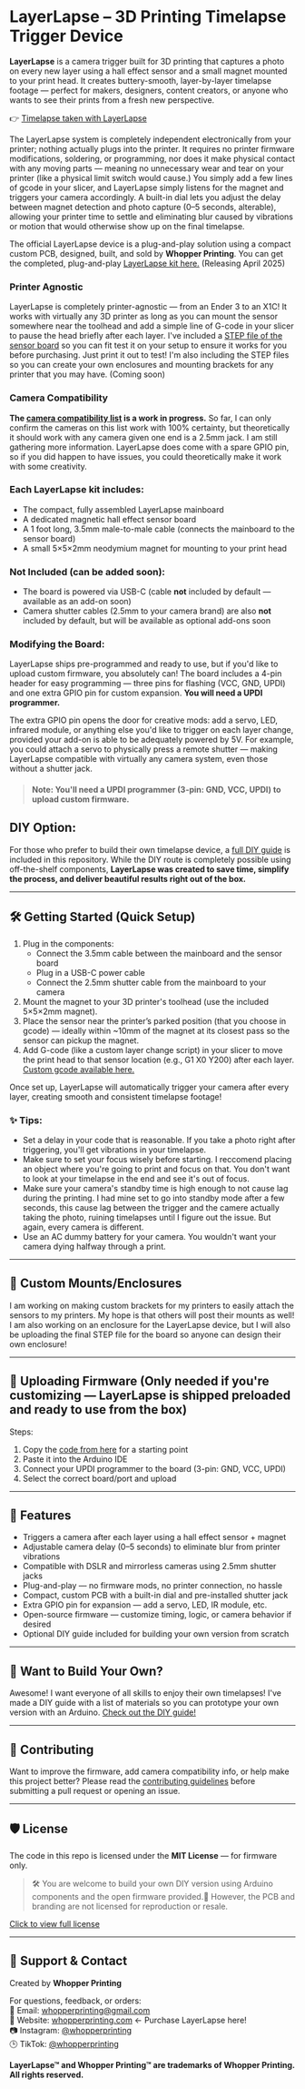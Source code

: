 # LayerLapse – 3D Printing Timelapse Trigger Device

**LayerLapse** is a camera trigger built for 3D printing that captures a photo on every new layer using a hall effect sensor and a small magnet mounted to your print head. It creates buttery-smooth, layer-by-layer timelapse footage — perfect for makers, designers, content creators, or anyone who wants to see their prints from a fresh new perspective.

👉 [Timelapse taken with LayerLapse](https://www.instagram.com/reel/DHZqo8mtuyH/?utm_source=ig_web_button_share_sheet&igsh=MzRlODBiNWFlZA==)

The LayerLapse system is completely independent electronically from your printer; nothing actually plugs into the printer. It requires no printer firmware modifications, soldering, or programming, nor does it make physical contact with any moving parts — meaning no unnecessary wear and tear on your printer (like a physical limit switch would cause.) You simply add a few lines of gcode in your slicer, and LayerLapse simply listens for the magnet and triggers your camera accordingly. A built-in dial lets you adjust the delay between magnet detection and photo capture (0–5 seconds, alterable), allowing your printer time to settle and eliminating blur caused by vibrations or motion that would otherwise show up on the final timelapse.

The official LayerLapse device is a plug-and-play solution using a compact custom PCB, designed, built, and sold by **Whopper Printing**. You can get the completed, plug-and-play [LayerLapse kit here.](https://whopperprinting.com/) (Releasing April 2025)

### Printer Agnostic

LayerLapse is completely printer-agnostic — from an Ender 3 to an X1C!
It works with virtually any 3D printer as long as you can mount the sensor somewhere near the toolhead and add a simple line of G-code in your slicer to pause the head briefly after each layer. I've included a [STEP file of the sensor board](docs/HallSensorTest.step) so you can fit test it on your setup to ensure it works for you before purchasing. Just print it out to test! I'm also including the STEP files so you can create your own enclosures and mounting brackets for any printer that you may have. (Coming soon)

### Camera Compatibility

**The [camera compatibility list](docs/camera_compatibility.md) is a work in progress.** So far, I can only confirm the cameras on this list work with 100% certainty, but theoretically it should work with any camera given one end is a 2.5mm jack. I am still gathering more information. LayerLapse does come with a spare GPIO pin, so if you did happen to have issues, you could theoretically make it work with some creativity.

### Each LayerLapse kit includes:

- The compact, fully assembled LayerLapse mainboard
- A dedicated magnetic hall effect sensor board
- A 1 foot long, 3.5mm male-to-male cable (connects the mainboard to the sensor board)
- A small 5×5×2mm neodymium magnet for mounting to your print head

### Not Included (can be added soon):
- The board is powered via USB-C (cable **not** included by default — available as an add-on soon)
- Camera shutter cables (2.5mm to your camera brand) are also **not** included by default, but will be available as optional add-ons soon

### Modifying the Board:

LayerLapse ships pre-programmed and ready to use, but if you'd like to upload custom firmware, you absolutely can! The board includes a 4-pin header for easy programming — three pins for flashing (VCC, GND, UPDI) and one extra GPIO pin for custom expansion. **You will need a UPDI programmer.**

The extra GPIO pin opens the door for creative mods: add a servo, LED, infrared module, or anything else you'd like to trigger on each layer change, provided your add-on is able to be adequately powered by 5V. For example, you could attach a servo to physically press a remote shutter — making LayerLapse compatible with virtually any camera system, even those without a shutter jack.

> #### **Note:** You'll need a UPDI programmer (3-pin: GND, VCC, UPDI) to upload custom firmware.

## DIY Option:

For those who prefer to build their own timelapse device, a [full DIY guide](docs/diy-build-guide.md) is included in this repository. While the DIY route is completely possible using off-the-shelf components, **LayerLapse was created to save time, simplify the process, and deliver beautiful results right out of the box.**

---

## 🛠️ Getting Started (Quick Setup)

1. Plug in the components:
   - Connect the 3.5mm cable between the mainboard and the sensor board
   - Plug in a USB-C power cable
   - Connect the 2.5mm shutter cable from the mainboard to your camera
2. Mount the magnet to your 3D printer's toolhead (use the included 5×5×2mm magnet).
3. Place the sensor near the printer’s parked position (that you choose in gcode) — ideally within ~10mm of the magnet at its closest pass so the sensor can pickup the magnet.
4. Add G-code (like a custom layer change script) in your slicer to move the print head to that sensor location (e.g., G1 X0 Y200) after each layer. [Custom gcode available here.](code/custom-gcode)

Once set up, LayerLapse will automatically trigger your camera after every layer, creating smooth and consistent timelapse footage!

### ✨ Tips:

- Set a delay in your code that is reasonable. If you take a photo right after triggering, you'll get vibrations in your timelapse.
- Make sure to set your focus wisely before starting. I reccomend placing an object where you're going to print and focus on that. You don't want to look at your timelapse in the end and see it's out of focus.
- Make sure your camera's standby time is high enough to not cause lag during the printing. I had mine set to go into standby mode after a few seconds, this cause lag between the trigger and the camere actually taking the photo, ruining timelapses until I figure out the issue. But again, every camera is different.
- Use an AC dummy battery for your camera. You wouldn't want your camera dying halfway through a print.

---

## 🧩 Custom Mounts/Enclosures

I am working on making custom brackets for my printers to easily attach the sensors to my printers. My hope is that others will post their mounts as well! I am also working on an enclosure for the LayerLapse device, but I will also be uploading the final STEP file for the board so anyone can design their own enclosure!

---

## 🔧 Uploading Firmware (Only needed if you're customizing — LayerLapse is shipped preloaded and ready to use from the box)

Steps:
1. Copy the [code from here](code/DIY_LayerLapse_firmware.txt) for a starting point
2. Paste it into the Arduino IDE
3. Connect your UPDI programmer to the board (3-pin: GND, VCC, UPDI)
4. Select the correct board/port and upload

---

## 🎯 Features

- Triggers a camera after each layer using a hall effect sensor + magnet
- Adjustable camera delay (0–5 seconds) to eliminate blur from printer vibrations
- Compatible with DSLR and mirrorless cameras using 2.5mm shutter jacks
- Plug-and-play — no firmware mods, no printer connection, no hassle
- Compact, custom PCB with a built-in dial and pre-installed shutter jack
- Extra GPIO pin for expansion — add a servo, LED, IR module, etc.
- Open-source firmware — customize timing, logic, or camera behavior if desired
- Optional DIY guide included for building your own version from scratch

---

## 🧠 Want to Build Your Own?

Awesome! I want everyone of all skills to enjoy their own timelapses! I've made a DIY guide with a list of materials so you can prototype your own version with an Arduino. [Check out the DIY guide!](docs/diy-build-guide.md)  
  
---

## 🤝 Contributing

Want to improve the firmware, add camera compatibility info, or help make this project better?
Please read the [contributing guidelines](CONTRIBUTING.md) before submitting a pull request or opening an issue.

---

## 🛡️ License

The code in this repo is licensed under the **MIT License** — for firmware only.  

> 🛠️ You are welcome to build your own DIY version using Arduino components and the open firmware provided.🚫 However, the PCB and branding are not licensed for reproduction or resale.

[Click to view full license](LICENSE)

---

## 💬 Support & Contact

Created by **Whopper Printing**  

For questions, feedback, or orders:  
📩 Email: whopperprinting@gmail.com  
🔗 Website: [whopperprinting.com](https://whopperprinting.com/) <- Purchase LayerLapse here!  
📷 Instagram: [@whopperprinting](https://instagram.com/whopperprinting)  
🕒 TikTok: [@whopperprinting](https://www.tiktok.com/@whopperprinting?is_from_webapp=1&sender_device=pc)

**LayerLapse™ and Whopper Printing™ are trademarks of Whopper Printing. All rights reserved.**

